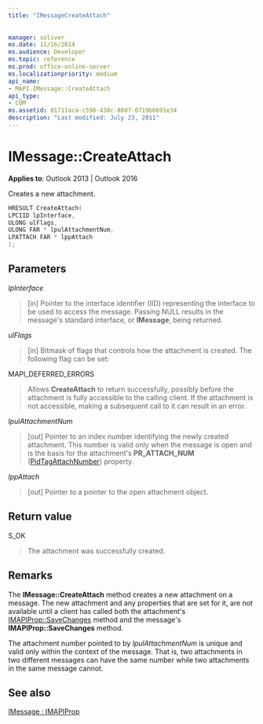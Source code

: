 ```yaml
---
title: "IMessageCreateAttach"
 
 
manager: soliver
ms.date: 11/16/2014
ms.audience: Developer
ms.topic: reference
ms.prod: office-online-server
ms.localizationpriority: medium
api_name:
- MAPI.IMessage::CreateAttach
api_type:
- COM
ms.assetid: 01711aca-c598-438c-88d7-0719b6691e34
description: "Last modified: July 23, 2011"
---
```


# IMessage::CreateAttach

  
  
**Applies to**: Outlook 2013 | Outlook 2016 
  
Creates a new attachment.
  
```cpp
HRESULT CreateAttach(
LPCIID lpInterface,
ULONG ulFlags,
ULONG FAR * lpulAttachmentNum,
LPATTACH FAR * lppAttach
);
```

## Parameters

 _lpInterface_
  
> [in] Pointer to the interface identifier (IID) representing the interface to be used to access the message. Passing NULL results in the message's standard interface, or **IMessage**, being returned. 
    
 _ulFlags_
  
> [in] Bitmask of flags that controls how the attachment is created. The following flag can be set:
    
MAPI_DEFERRED_ERRORS 
  
> Allows **CreateAttach** to return successfully, possibly before the attachment is fully accessible to the calling client. If the attachment is not accessible, making a subsequent call to it can result in an error. 
    
 _lpulAttachmentNum_
  
> [out] Pointer to an index number identifying the newly created attachment. This number is valid only when the message is open and is the basis for the attachment's **PR_ATTACH_NUM** ([PidTagAttachNumber](pidtagattachnumber-canonical-property.md)) property.
    
 _lppAttach_
  
> [out] Pointer to a pointer to the open attachment object.
    
## Return value

S_OK 
  
> The attachment was successfully created.
    
## Remarks

The **IMessage::CreateAttach** method creates a new attachment on a message. The new attachment and any properties that are set for it, are not available until a client has called both the attachment's [IMAPIProp::SaveChanges](imapiprop-savechanges.md) method and the message's **IMAPIProp::SaveChanges** method. 
  
The attachment number pointed to by  _lpulAttachmentNum_ is unique and valid only within the context of the message. That is, two attachments in two different messages can have the same number while two attachments in the same message cannot. 
  
## See also



[IMessage : IMAPIProp](imessageimapiprop.md)

